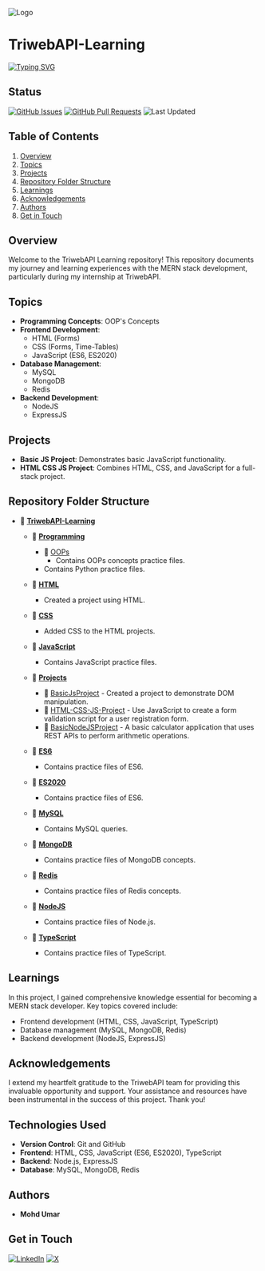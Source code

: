 ![Logo](https://user-images.githubusercontent.com/107433796/271851386-f4c7c8df-969d-4dda-8831-25f389f74b79.jpg) 
# TriwebAPI-Learning
[![Typing SVG](https://readme-typing-svg.herokuapp.com?font=Fira+Code&pause=1000&random=false&width=460&lines=Six+Months+MERN+Stack+Learning+Program)](https://git.io/typing-svg)

## Status
[![GitHub Issues](https://img.shields.io/github/issues/MohdUmar07/TriwebAPI-Learning)](https://github.com/MohdUmar07/TriwebAPI-Learning/issues)
[![GitHub Pull Requests](https://img.shields.io/github/issues-pr/MohdUmar07/TriwebAPI-Learning)](https://github.com/MohdUmar07/TriwebAPI-Learning/pulls)
![Last Updated](https://img.shields.io/badge/last%20updated-June%202024-orange)

## Table of Contents
1. [Overview](#overview)
2. [Topics](#topics)
3. [Projects](#projects)
4. [Repository Folder Structure](#repository-folder-structure)
5. [Learnings](#learnings)
6. [Acknowledgements](#acknowledgements)
7. [Authors](#authors)
8. [Get in Touch](#get-in-touch)

## Overview
Welcome to the TriwebAPI Learning repository! This repository documents my journey and learning experiences with the MERN stack development, particularly during my internship at TriwebAPI.

## Topics
- **Programming Concepts**: OOP's Concepts
- **Frontend Development**:
  - HTML (Forms)
  - CSS (Forms, Time-Tables)
  - JavaScript (ES6, ES2020)
- **Database Management**:
  - MySQL
  - MongoDB
  - Redis
- **Backend Development**:
  - NodeJS
  - ExpressJS

## Projects
- **Basic JS Project**: Demonstrates basic JavaScript functionality.
- **HTML CSS JS Project**: Combines HTML, CSS, and JavaScript for a full-stack project.

## Repository Folder Structure

- 📂 [**TriwebAPI-Learning**](https://github.com/MohdUmar07/TriwebAPI-Learning)
  - 📂 [**Programming**](https://github.com/MohdUmar07/TriwebAPI-Learning/tree/main/Programming)
    - 📂 [OOPs](https://github.com/MohdUmar07/TriwebAPI-Learning/tree/main/Programming/OOPs)
      - Contains OOPs concepts practice files.
    - Contains Python practice files.
      
  - 📂 [**HTML**](https://github.com/MohdUmar07/TriwebAPI-Learning/tree/main/HTML)
    -  Created a project using HTML. 

  - 📂 [**CSS**](https://github.com/MohdUmar07/TriwebAPI-Learning/tree/main/CSS)
    - Added CSS to the HTML projects. 
  
  - 📂 [**JavaScript**](https://github.com/MohdUmar07/TriwebAPI-Learning/tree/main/JavaScript)

    - Contains JavaScript practice files. 
  
  - 📂 [**Projects**](https://github.com/MohdUmar07/TriwebAPI-Learning/tree/main/Projects)
    - 📂 [BasicJsProject](https://github.com/MohdUmar07/TriwebAPI-Learning/tree/main/Projects/BasicJSProject) - Created a project to demonstrate DOM manipulation.
    - 📂 [HTML-CSS-JS-Project](https://github.com/MohdUmar07/TriwebAPI-Learning/tree/main/Projects/HTML-CSS-JS-Project) - Use JavaScript to create a form validation script for a user registration form.
    - 📂 [BasicNodeJSProject](https://github.com/MohdUmar07/TriwebAPI-Learning/tree/main/Projects/BasicNodeJSProject) - A basic calculator application that uses REST APIs to perform arithmetic operations.  

  - 📂 [**ES6**](https://github.com/MohdUmar07/TriwebAPI-Learning/tree/main/ES6)
    - Contains practice files of ES6.
      
  - 📂 [**ES2020**](https://github.com/MohdUmar07/TriwebAPI-Learning/tree/main/HTML/ES2020)
    - Contains practice files of ES6.
  
  - 📂 [**MySQL**](https://github.com/MohdUmar07/TriwebAPI-Learning/tree/main/HTML/MySQL)
    - Contains MySQL queries. 

  - 📂 [**MongoDB**](https://github.com/MohdUmar07/TriwebAPI-Learning/tree/main/MongoDB)
    - Contains practice files of MongoDB concepts.

  - 📂 [**Redis**](https://github.com/MohdUmar07/TriwebAPI-Learning/tree/main/Redis)
    - Contains practice files of Redis concepts.
       
  - 📂 [**NodeJS**](https://github.com/MohdUmar07/TriwebAPI-Learning/tree/main/NodeJS)
    - Contains practice files of Node.js.
  
  - 📂 [**TypeScript**](https://github.com/MohdUmar07/TriwebAPI-Learning/tree/main/TypeScript)
    - Contains practice files of TypeScript.  


## Learnings
In this project, I gained comprehensive knowledge essential for becoming a MERN stack developer. Key topics covered include:
- Frontend development (HTML, CSS, JavaScript, TypeScript)
- Database management (MySQL, MongoDB, Redis)
- Backend development (NodeJS, ExpressJS)

## Acknowledgements
I extend my heartfelt gratitude to the TriwebAPI team for providing this invaluable opportunity and support. Your assistance and resources have been instrumental in the success of this project. Thank you!

## Technologies Used
- **Version Control**: Git and GitHub
- **Frontend**: HTML, CSS, JavaScript (ES6, ES2020), TypeScript
- **Backend**: Node.js, ExpressJS
- **Database**: MySQL, MongoDB, Redis

## Authors
- **Mohd Umar**

## Get in Touch
[![LinkedIn](https://img.shields.io/badge/LinkedIn-0A66C2?style=for-the-badge&logo=linkedin&logoColor=white)](https://www.linkedin.com/in/mohdumar2506)
[![X](https://img.shields.io/badge/X-000000?style=for-the-badge&logo=X&logoColor=white)](https://x.com/ICodeAlchemist)

